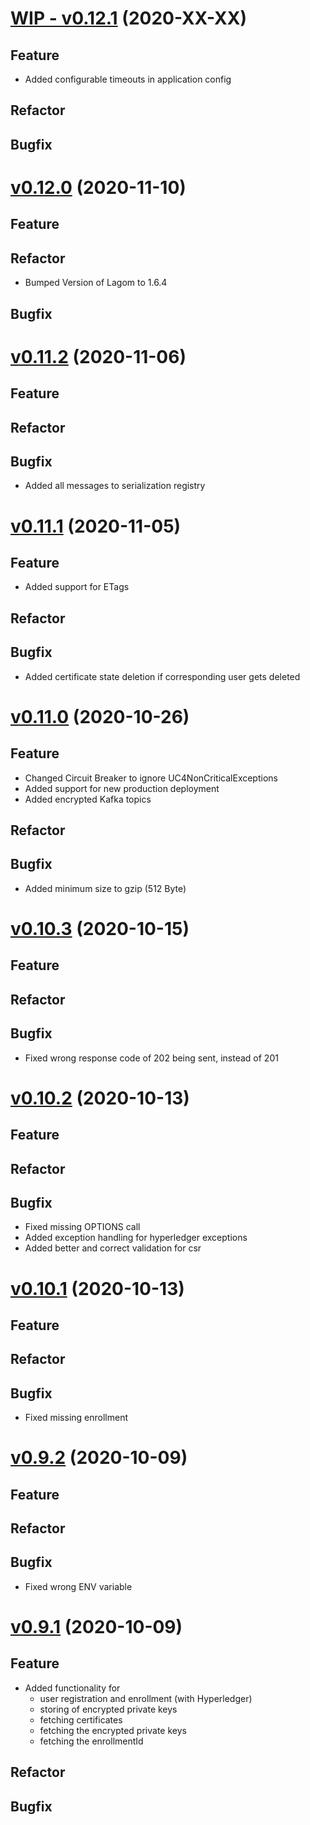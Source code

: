 # [WIP - v0.12.1](https://github.com/upb-uc4/University-Credits-4.0/compare/certificate-v0.12.0...certificate-v0.12.1) (2020-XX-XX)
## Feature
 - Added configurable timeouts in application config
## Refactor
## Bugfix

# [v0.12.0](https://github.com/upb-uc4/University-Credits-4.0/compare/certificate-v0.11.2...certificate-v0.12.0) (2020-11-10)
## Feature
## Refactor
 - Bumped Version of Lagom to 1.6.4
## Bugfix

# [v0.11.2](https://github.com/upb-uc4/University-Credits-4.0/compare/certificate-v0.11.1...certificate-v0.11.2) (2020-11-06)
## Feature
## Refactor
## Bugfix
 - Added all messages to serialization registry
 
# [v0.11.1](https://github.com/upb-uc4/University-Credits-4.0/compare/certificate-v0.11.0...certificate-v0.11.1) (2020-11-05)
## Feature
 - Added support for ETags
## Refactor
## Bugfix
 - Added certificate state deletion if corresponding user gets deleted

# [v0.11.0](https://github.com/upb-uc4/University-Credits-4.0/compare/certificate-v0.10.3...certificate-v0.11.0) (2020-10-26)
## Feature
 - Changed Circuit Breaker to ignore UC4NonCriticalExceptions
 - Added support for new production deployment
 - Added encrypted Kafka topics
## Refactor
## Bugfix
 - Added minimum size to gzip (512 Byte)

# [v0.10.3](https://github.com/upb-uc4/University-Credits-4.0/compare/certificate-v0.10.2...certificate-v0.10.3) (2020-10-15)
## Feature
## Refactor
## Bugfix
 - Fixed wrong response code of 202 being sent, instead of 201

# [v0.10.2](https://github.com/upb-uc4/University-Credits-4.0/compare/certificate-v0.10.1...certificate-v0.10.2) (2020-10-13)
## Feature
## Refactor
## Bugfix
 - Fixed missing OPTIONS call
 - Added exception handling for hyperledger exceptions
 - Added better and correct validation for csr

# [v0.10.1](https://github.com/upb-uc4/University-Credits-4.0/compare/certificate-v0.9.2...certificate-v0.10.1) (2020-10-13)
## Feature
## Refactor
## Bugfix
 - Fixed missing enrollment

# [v0.9.2](https://github.com/upb-uc4/University-Credits-4.0/compare/certificate-v0.9.1...certificate-v0.9.2) (2020-10-09)
## Feature
## Refactor
## Bugfix
 - Fixed wrong ENV variable


# [v0.9.1](https://github.com/upb-uc4/University-Credits-4.0/compare/certificate-v0.9.1...certificate-v0.9.1) (2020-10-09)
## Feature
 - Added functionality for 
    - user registration and enrollment (with Hyperledger)
    - storing of encrypted private keys
    - fetching certificates
    - fetching the encrypted private keys
    - fetching the enrollmentId
## Refactor
## Bugfix
